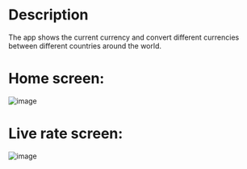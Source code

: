 # Description 
The app shows the current currency and convert different currencies between different countries around the world.

# Home screen:
![image](https://user-images.githubusercontent.com/33327275/193816252-f1bad865-7be2-4802-a4d9-d92d5929ee8a.png)

# Live rate screen:
![image](https://user-images.githubusercontent.com/33327275/193816264-f45b8544-e015-417a-b50a-4b7097aad581.png)
